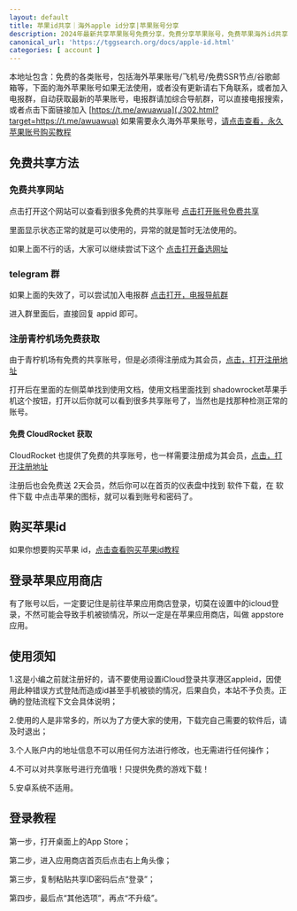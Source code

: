 ```yaml
---
layout: default
title: 苹果id共享｜海外apple id分享|苹果账号分享
description: 2024年最新共享苹果账号免费分享，免费分享苹果账号，免费苹果海外id共享，有需要的按照使用须知登录使用，无法使用时，请联系右下角技术人员.
canonical_url: 'https://tggsearch.org/docs/apple-id.html'
categories: [ account ]
---
```

本地址包含：免费的各类账号，包括海外苹果账号/飞机号/免费SSR节点/谷歌邮箱等，下面的海外苹果账号如果无法使用，或者没有更新请右下角联系，或者加入电报群，自动获取最新的苹果账号，电报群请加综合导航群，可以直接电报搜索，或者点击下面链接加入
[https://t.me/awuawua](./302.html?target=https://t.me/awuawua)
如果需要永久海外苹果账号，[请点击查看，永久苹果账号购买教程](./ios-account-buy.html)

## 免费共享方法
### 免费共享网站
点击打开这个网站可以查看到很多免费的共享账号 [点击打开账号免费共享](./302.html?target=https://hitun.laogou.cx/s/8401eee658b6557f15faa2b27fb2ca4e)

里面显示状态正常的就是可以使用的，异常的就是暂时无法使用的。

如果上面不行的话，大家可以继续尝试下这个 [点击打开备选网址](./302.html?target=https://ccbaohe.com/appleID/)

### telegram 群
如果上面的失效了，可以尝试加入电报群 [点击打开，电报导航群](./302.html?target=https://t.me/awuawua)

进入群里面后，直接回复 appid 即可。
    
### 注册青柠机场免费获取
由于青柠机场有免费的共享账号，但是必须得注册成为其会员，[点击，打开注册地址](./302.html?target=https://yikeqn.xyz/#/register?code=UzQHEt2g)

打开后在里面的左侧菜单找到使用文档，使用文档里面找到 shadowrocket苹果手机这个按钮，打开以后你就可以看到很多共享账号了，当然也是找那种检测正常的账号。

#### 免费 CloudRocket 获取
CloudRocket 也提供了免费的共享账号，也一样需要注册成为其会员，[点击，打开注册地址](./302.html?target=https://cr123.us/?code=FVwFJgPD)

注册后也会免费送 2天会员，然后你可以在首页的仪表盘中找到 软件下载，在 软件下载 中点击苹果的图标，就可以看到账号和密码了。

## 购买苹果id
如果你想要购买苹果 id，[点击查看购买苹果id教程](./ios-account-buy.html)

## 登录苹果应用商店
有了账号以后，一定要记住是前往苹果应用商店登录，切莫在设置中的icloud登录，不然可能会导致手机被锁情况，所以一定是在苹果应用商店，叫做 appstore 应用。

## 使用须知
1.这是小编之前就注册好的，请不要使用设置iCloud登录共享港区appleid，因使用此种错误方式登陆而造成id甚至手机被锁的情况，后果自负，本站不予负责。正确的登陆流程下文会具体说明；

2.使用的人是非常多的，所以为了方便大家的使用，下载完自己需要的软件后，请及时退出；

3.个人账户内的地址信息不可以用任何方法进行修改，也无需进行任何操作；

4.不可以对共享账号进行充值哦！只提供免费的游戏下载！

5.安卓系统不适用。

## 登录教程
第一步，打开桌面上的App Store；

第二步，进入应用商店首页后点击右上角头像；

第三步，复制粘贴共享ID密码后点“登录”；

第四步，最后点“其他选项”，再点“不升级”。